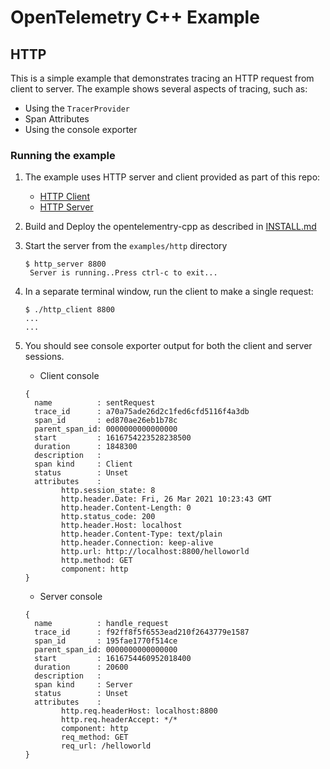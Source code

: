 # OpenTelemetry C++  Example

## HTTP

This is a simple example that demonstrates tracing an HTTP request from client to server. The example shows several aspects of tracing, such as:

* Using the `TracerProvider`
* Span Attributes
* Using the console exporter

### Running the example

1. The example uses HTTP server and client provided as part of this repo:
    * [HTTP Client](https://github.com/open-telemetry/opentelemetry-cpp/tree/main/ext/include/opentelemetry/ext/http/client)
    * [HTTP Server](https://github.com/open-telemetry/opentelemetry-cpp/tree/main/ext/include/opentelemetry/ext/http/server)

2. Build and Deploy the opentelementry-cpp as described in [INSTALL.md](../../INSTALL.md)

3. Start the server from the `examples/http` directory

   ```console
   $ http_server 8800
    Server is running..Press ctrl-c to exit...
   ```

4. In a separate terminal window, run the client to make a single request:

    ```console
    $ ./http_client 8800
    ...
    ...
    ```

5. You should see console exporter output for both the client and server sessions.
   * Client console

   ```console
   {
     name          : sentRequest
     trace_id      : a70a75ade26d2c1fed6cfd5116f4a3db
     span_id       : ed870ae26eb1b78c
     parent_span_id: 0000000000000000
     start         : 1616754223528238500
     duration      : 1848300
     description   :
     span kind     : Client
     status        : Unset
     attributes    :
           http.session_state: 8
           http.header.Date: Fri, 26 Mar 2021 10:23:43 GMT
           http.header.Content-Length: 0
           http.status_code: 200
           http.header.Host: localhost
           http.header.Content-Type: text/plain
           http.header.Connection: keep-alive
           http.url: http://localhost:8800/helloworld
           http.method: GET
           component: http
   }

   ```

   * Server console

   ```console
   {
     name          : handle_request
     trace_id      : f92ff8f5f6553ead210f2643779e1587
     span_id       : 195fae1770f514ce
     parent_span_id: 0000000000000000
     start         : 1616754460952018400
     duration      : 20600
     description   :
     span kind     : Server
     status        : Unset
     attributes    :
           http.req.headerHost: localhost:8800
           http.req.headerAccept: */*
           component: http
           req_method: GET
           req_url: /helloworld
   }
   ```
